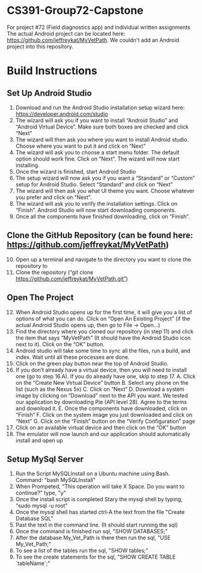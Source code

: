 # CS391-Group72-Capstone
For project #72 (Field diagnostics app) and individual written assignments
The actual Android project can be located here: https://github.com/jeffreykat/MyVetPath. We couldn't add an Android project into this repository.


# Build Instructions
## Set Up Android Studio
1. Download and run the Android Studio installation setup wizard here: https://developer.android.com/studio
2. The wizard will ask you if you want to install “Android Studio” and “Android Virtual Device”. Make sure both boxes are checked and click    “Next”
3. The wizard will then ask you where you want to install Android studio. Choose where you want to put it and click on “Next”
4. The wizard will ask you to choose a start menu folder. The default option should work fine. Click on “Next”. The wizard will now start      installing.
5. Once the wizard is finished, start Android Studio
6. The setup wizard will now ask you if you want a “Standard” or “Custom” setup for Android Studio. Select “Standard” and click on “Next”
7. The wizard will then ask you what UI theme you want. Choose whatever you prefer and click on “Next”.
8. The wizard will ask you to verify the installation settings. Click on “Finish”. Android Studio will now start downloading components.
9. Once all the components have finished downloading, click on “Finish”.

## Clone the GitHub Repository (can be found here: https://github.com/jeffreykat/MyVetPath)
10. Open up a terminal and navigate to the directory you want to clone the repository to
11. Clone the repository (“git clone https://github.com/jeffreykat/MyVetPath.git”)

## Open The Project
12. When Android Studio opens up for the first time, it will give you a list of options of what you can do. Click on “Open An Existing         Project” (if the actual Android Studio opens up, then go to File -> Open...)
13. Find the directory where you cloned our repository (in step 11) and click the item that says “MyVetPath” (It should have the Android     Studio icon next to it). Click on the “OK” button.
14. Android studio will take some time to sync all the files, run a build, and index. Wait until all these processes are done.
15. Click on the green play button near the top of Android Studio.
16. If you don’t already have a virtual device, then you will need to install one (go to step 16.A). If you do already have one, skip to step 17.
  A. Click on the “Create New Virtual Device” button
  B. Select any phone on the list (such as the Nexus 5x)
  C. Click on “Next”
  D. Download a system image by clicking on “Download” next to the API you want. We tested our application by downloading Pie (API level        28). Agree to the terms and download it.
  E. Once the components have downloaded, click on “Finish”
  F. Click on the system image you just downloaded and click on “Next”
  G. Click on the “Finish” button on the “Verify Configuration” page
17. Click on an available virtual device and then click on the “OK” button
18. The emulator will now launch and our application should automatically install and open up

## Setup MySql Server
1. Run the Script MySQLInstall on a Ubuntu machine using Bash. Command: "bash MySQLInstall"
2. When Prompeted, "This operation will take X Space. Do you want to continue?" type, "y"
3. Once the install script is completed Stary the mysql shell by typing, "sudo mysql -u root"
4. Once the mysql shell has started ctrl-A the text from the file "Create Database SQL" 
5. Past the text in the command line. (It should start running the sql)
6. Once the command is finished run sql, "SHOW DATABASES;"
7. After the database My_Vet_Path is there then run the sql, "USE My_Vet_Path;"
8. To see a list of the tables run the sql, "SHOW tables;"
9. To see the create statements for the sql, "SHOW CREATE TABLE \`tableName\`;"

